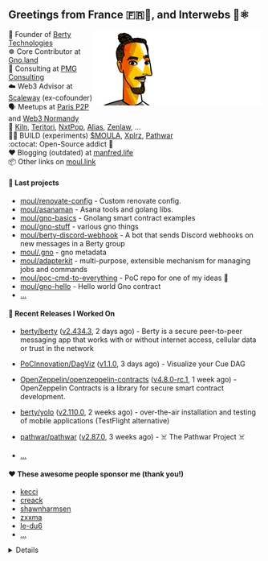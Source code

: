 ## Greetings from France 🇫🇷👋, and Interwebs 🚀⚛️

<img align="right" src="https://raw.githubusercontent.com/moul/moul/main/contribute.gif">

:hammer: Founder of [Berty Technologies](https://berty.tech)<br/>
:wheel_of_dharma: Core Contributor at [Gno.land](https://gno.land)<br/>
:briefcase: Consulting at [PMG Consulting](https://pmg.tools)<br/>
:cloud: Web3 Advisor at [Scaleway](https://scaleway.com) (ex-cofounder)<br/>
:speaking_head: Meetups at [Paris P2P](https://p2p.paris) and [Web3 Normandy](https://web3normandy.com)<br/>
:handshake: [Kiln](https://kiln.fi), [Teritori](https://teritori.com), [NxtPop](https://nxtpop.com), [Alias](https://alias.dev), [Zenlaw](https://zenlaw.io/), ...<br/>
:scientist: BUILD (experiments) [$MOULA](https://moula.tech), [Xplrz](https://xplrz.com), [Pathwar](https://pathwar.land)<br/>
:octocat: Open-Source addict :syringe:<br/>
:heart: Blogging (outdated) at [manfred.life](https://manfred.life)<br/>
:package: Other links on [moul.link](https://www.moul.link/)<br/>

#### 🌱 Last projects


- [moul/renovate-config](https://github.com/moul/renovate-config) - Custom renovate config.
- [moul/asanaman](https://github.com/moul/asanaman) - Asana tools and golang libs.
- [moul/gno-basics](https://github.com/moul/gno-basics) - Gnolang smart contract examples
- [moul/gno-stuff](https://github.com/moul/gno-stuff) - various gno things
- [moul/berty-discord-webhook](https://github.com/moul/berty-discord-webhook) - A bot that sends Discord webhooks on new messages in a Berty group
- [moul/.gno](https://github.com/moul/.gno) - gno metadata
- [moul/adapterkit](https://github.com/moul/adapterkit) - multi-purpose, extensible mechanism for managing jobs and commands
- [moul/poc-cmd-to-everything](https://github.com/moul/poc-cmd-to-everything) - PoC repo for one of my ideas 🤌
- [moul/gno-hello](https://github.com/moul/gno-hello) - Hello world Gno contract
- [...](https://github.com/search?o=desc&q=user%3Amoul+created%3A%3E2022-01-01&s=updated&type=Repositories)


#### 🔭 Recent Releases I Worked On

- [berty/berty](https://github.com/berty/berty) ([v2.434.3](https://github.com/berty/berty/releases/tag/v2.434.3), 2 days ago) - Berty is a secure peer-to-peer messaging app that works with or without internet access, cellular data or trust in the network
- [PoCInnovation/DagViz](https://github.com/PoCInnovation/DagViz) ([v1.1.0](https://github.com/PoCInnovation/DagViz/releases/tag/v1.1.0), 3 days ago) - Visualize your Cue DAG
- [OpenZeppelin/openzeppelin-contracts](https://github.com/OpenZeppelin/openzeppelin-contracts) ([v4.8.0-rc.1](https://github.com/OpenZeppelin/openzeppelin-contracts/releases/tag/v4.8.0-rc.1), 1 week ago) - OpenZeppelin Contracts is a library for secure smart contract development.
- [berty/yolo](https://github.com/berty/yolo) ([v2.110.0](https://github.com/berty/yolo/releases/tag/v2.110.0), 2 weeks ago) - over-the-air installation and testing of mobile applications (TestFlight alternative)
- [pathwar/pathwar](https://github.com/pathwar/pathwar) ([v2.87.0](https://github.com/pathwar/pathwar/releases/tag/v2.87.0), 3 weeks ago) - ☠️ The Pathwar Project ☠️

- [...](https://github.com/pulls?q=is%3Apr+author%3Amoul+is%3Amerged+)

#### ❤️ These awesome people sponsor me (thank you!)


- [kecci](https://github.com/kecci)
- [creack](https://github.com/creack)
- [shawnharmsen](https://github.com/shawnharmsen)
- [zxxma](https://github.com/zxxma)
- [le-du6](https://github.com/le-du6)
- [...](https://github.com/sponsors/moul/)

<details>








  <h4>💪 Recent PRs</h4>
  <ul>
  
  <li><a href="https://github.com/gnolang/gno">gnolang/gno</a> - <a href="https://github.com/gnolang/gno/pull/348">chore: make &#39;gnodev test&#39; precompile and build, except if &#39;--no-precompile&#39;</a> (today) </li>
  
  <li><a href="https://github.com/gnolang/gno">gnolang/gno</a> - <a href="https://github.com/gnolang/gno/pull/347">chore: add std.DerivePkgAddr helper</a> (1 day ago) </li>
  
  <li><a href="https://github.com/gnolang/gno">gnolang/gno</a> - <a href="https://github.com/gnolang/gno/pull/346">feat: add an optional Constructor that can be called at contract creation</a> (1 day ago) </li>
  
  <li><a href="https://github.com/xplrz/gnoland-workshop">xplrz/gnoland-workshop</a> - <a href="https://github.com/xplrz/gnoland-workshop/pull/1">feat: add go.mod-based gno install</a> (3 days ago) </li>
  
  <li><a href="https://github.com/moul/nixpkgs">moul/nixpkgs</a> - <a href="https://github.com/moul/nixpkgs/pull/61">feat: massive refactor</a> (5 days ago) </li>
  
  </ul>

  <h4>📓 Gists I wrote</h4>
  <ul>
  <li><a href="https://gist.github.com/29c0df4055df019a91440521a02dc23e">top1k cosmos (liquid &#43; staked &#43; unbounding), snapshot 2022-05-22.</a> (3 weeks ago)</li>
  <li><a href="https://gist.github.com/6653f870ce167ffccebd5372349e7516">ERC20 Token One File</a> (2 months ago)</li>
  <li><a href="https://gist.github.com/1b538e6a49e3d5bce011987c62441eea">All Paths Lead to Roam</a> (7 months ago)</li>
  <li><a href="https://gist.github.com/2dd66ce9133e6585040122d563afa039">github-other-repos.md</a> (2 years ago)</li>
  <li><a href="https://gist.github.com/3d9a81083861a2bb2a04b80dad79bb68">Yo! 👋👋</a> (2 years ago)</li>
  
  </ul>

  <h4>👯 Check out some of my recent followers</h4>
  <ul>
  
  <li><a href="https://github.com/ccamel">ccamel</a>
  <li><a href="https://github.com/thomasWos">thomasWos</a>
  <li><a href="https://github.com/Rhoumi">Rhoumi</a>
  <li><a href="https://github.com/bloc13k">bloc13k</a>
  <li><a href="https://github.com/TopCodeBeast">TopCodeBeast</a>
  </ul>

  <h4>💬 Feedback</h4>

  <p>
    If you use one of my projects, I'd love to hear from you!
    Don't be shy and let me know what you liked and what needs being improved.
    Got an issue? Open a ticket, I don't bite and will try my best to help!
  </p>

  <h4>📫 How to reach me</h4>
  <ul>
    <li>Twitter: <a href="https://twitter.com/moul">https://twitter.com/moul</a></li>
    <li>Blog: <a href="https://manfred.life/">https://manfred.life/</a></li>
  </ul>

  <hr />

  <summary>Details</summary>
  <img src="https://img.shields.io/badge/📦%20%20release-experimental-blue"/>
  <img src="https://img.shields.io/badge/coverage-@moul%20is%20unstable-red?logo=codecov"/>
  <img src="https://img.shields.io/badge/👤%20%20mood-👍%20👍%20👍-black"/>
  <img src="https://img.shields.io/badge/🌐%20%20country-France%20🇫🇷-pink"/>
  

  <hr />

  <img src="https://github-readme-stats.vercel.app/api?username=moul&count_private=true&show_icons=true"/>

  <img src="https://img.shields.io/date/1664549503.svg?label=build&colorB=purple" />

 <details><summary>Click!</summary> <details><summary>Click!</summary> <details><summary>Click!</summary> <details><summary>Click!</summary> <details><summary>Click!</summary> <details><summary>Click!</summary> <details><summary>Click!</summary> <details><summary>Click!</summary> <details><summary>Click!</summary> <details><summary>Click!</summary> <details><summary>Click!</summary> <details><summary>Click!</summary> <details><summary>Click!</summary> <details><summary>Click!</summary> <details><summary>Click!</summary> <details><summary>Click!</summary> <details><summary>Click!</summary> <details><summary>Click!</summary> <details><summary>Click!</summary> <details><summary>Click!</summary> <details><summary>Click!</summary> <details><summary>Click!</summary> Thank you 😎 </details> </details> </details> </details> </details> </details> </details> </details> </details> </details> </details> </details> </details> </details> </details> </details> </details> </details> </details> </details> </details> </details>
</details>

<img src="https://visitor-badge.glitch.me/badge?page_id=moul.moul" width="1" height="1"/>
